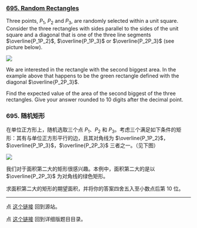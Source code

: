 ### [695. Random Rectangles](https://projecteuler.net/problem=695)

Three points, $P_1$, $P_2$ and $P_3$, are randomly selected within a unit square. Consider the three rectangles with sides parallel to the sides of the unit square and a diagonal that is one of the three line segments $\overline{P_1P_2}$, $\overline{P_1P_3}$ or $\overline{P_2P_3}$ (see picture below).

![](https://pe.xiaoyaowudi.com/project/images/p695_randrect.png)

We are interested in the rectangle with the second biggest area. In the example above that happens to be the green rectangle defined with the diagonal $\overline{P_2P_3}$.

Find the expected value of the area of the second biggest of the three rectangles. Give your answer rounded to 10 digits after the decimal point.

### 695. 随机矩形

在单位正方形上，随机选取三个点 $P_1$、$P_2$ 和 $P_3$。考虑三个满足如下条件的矩形：其有与单位正方形平行的边，且其对角线为 $\overline{P_1P_2}$，$\overline{P_1P_3}$，$\overline{P_2P_3}$ 三者之一。（见下图）

![](https://pe.xiaoyaowudi.com/project/images/p695_randrect.png)

我们对于面积第二大的矩形很感兴趣。本例中，面积第二大的是以 $\overline{P_2P_3}$ 为对角线的绿色矩形。

求面积第二大的矩形的期望面积，并将你的答案四舍五入至小数点后第 10 位。

---

点 [这个链接](https://fsy-juruo.github.io/pe-chinese-translation/) 回到源站。

点 [这个链接](https://fsy-juruo.github.io/pe-chinese-translation/detailed_content_archives.html) 回到详细版题目目录。